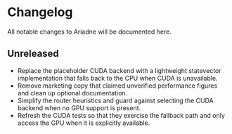 ﻿# Changelog

All notable changes to Ariadne will be documented here.

## Unreleased

- Replace the placeholder CUDA backend with a lightweight statevector
  implementation that falls back to the CPU when CUDA is unavailable.
- Remove marketing copy that claimed unverified performance figures and clean up
  optional documentation.
- Simplify the router heuristics and guard against selecting the CUDA backend
  when no GPU support is present.
- Refresh the CUDA tests so that they exercise the fallback path and only access
  the GPU when it is explicitly available.